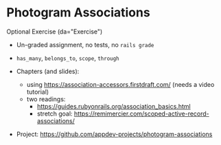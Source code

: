 # Photogram Associations

Optional Exercise (da="Exercise")

  - Un-graded assignment, no tests, no `rails grade`

  - `has_many`, `belongs_to`, `scope`, `through`

  - Chapters (and slides):
    - using https://association-accessors.firstdraft.com/ (needs a video tutorial)
    - two readings:
      - https://guides.rubyonrails.org/association_basics.html
      - stretch goal: https://remimercier.com/scoped-active-record-associations/

  - Project: https://github.com/appdev-projects/photogram-associations